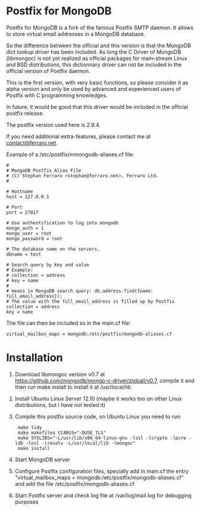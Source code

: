Postfix for MongoDB
===================

Postfix for MongoDB is a fork of the famous Postfix SMTP daemon.
It allows to store virtual email addresses in a MongoDB database.

So the difference between the official and this version is that
the MongoDB dict lookup driver has been included.
As long the C Driver of MongoDB (libmongoc) is not yet realized as
official packages for main-stream Linux and BSD distributions,
this dictionnary driver can not be included in the official version
of Postfix daemon.

This is the first version, with very basic functions, so please
consider it as alpha version and only be used by advanced and
experienced users of Postfix with C programming knowledges.

In future, it would be good that this driver would be included in
the official postfix release.

The postfix version used here is 2.9.4.

If you need additional extra-features, please contact me at
contact@ferraro.net.

Example of a /etc/postfix/mmongodb-aliases.cf file:

	#
	# MongoDB Postfix Alias File
	# (C) Stephan Ferraro <stephan@ferraro.net>, Ferraro Ltd.
	#

	# Hostname
	host = 127.0.0.1

	# Port
	port = 27017

	# Use authentification to log into mongodb
	mongo_auth = 1
	mongo_user = root
	mongo_password = root

	# The database name on the servers.
	dbname = test

	# Search query by key and value
	# Example:
	# collection = address
	# key = name
	#
	# means in MongoDB search query: db.address.find({name: full_email_address});
	# The value with the full_email_address is filled up by Postfix
	collection = address
	key = name

The file can then be included so in the main.cf file:

	virtual_mailbox_maps = mongodb:/etc/postfix/mongodb-aliases.cf

Installation
========

1. Download libmongoc version v0.7 at https://github.com/mongodb/mongo-c-driver/zipball/v0.7, compile it and then run make install to install it at /usr/local/lib
2. Install Ubuntu Linux Server 12.10 (maybe it works too on other Linux distributions, but I have not tested it)
3. Compile this postfix source code, on Ubuntu Linux you need to run:

		make tidy
		make makefiles CCARGS="-DUSE_TLS"
		make SYSLIBS="-L/usr/lib/x86_64-linux-gnu -lssl -lcrypto -lpcre -ldb -lnsl -lresolv -L/usr/local/lib -lmongoc"
		make install

4. Start MongoDB server
5. Configure Postfix configuration files, specially add in main.cf the entry "virtual_mailbox_maps = mongodb:/etc/postfix/mongodb-aliases.cf" and add the file /etc/postfix/mongodb-aliases.cf
6. Start Postfix server and check log file at /var/log/mail.log for debugging purposes